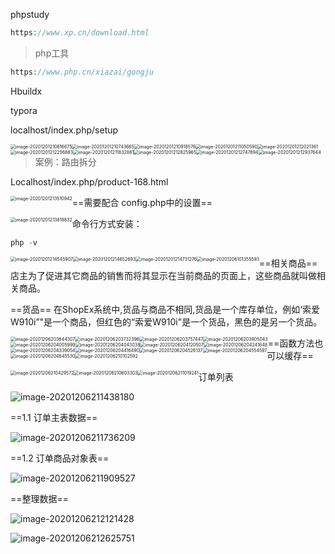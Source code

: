 phpstudy

~~~php
https://www.xp.cn/download.html
~~~



> php工具

~~~php
https://www.php.cn/xiazai/gongju
~~~



Hbuildx

typora



localhost/index.php/setup



<img src="php环境.assets/image-20201201210616675.png" alt="image-20201201210616675" style="zoom:50%;float:left;" />



<img src="php环境.assets/image-20201201210743665.png" alt="image-20201201210743665" style="zoom:50%;float:left;" />



<img src="php环境.assets/image-20201201210918576.png" alt="image-20201201210918576" style="zoom:50%;float:left;" />

<img src="php环境.assets/image-20201201211050590.png" alt="image-20201201211050590" style="zoom:50%;float:left;" />





<img src="php环境.assets/image-20201201212021361.png" alt="image-20201201212021361" style="zoom:50%;float:left;" />



<img src="php环境.assets/image-20201201212256883.png" alt="image-20201201212256883" style="zoom:50%;float:left;" />



<img src="php环境.assets/image-20201201211832881.png" alt="image-20201201211832881" style="zoom:50%;float:left;" />



<img src="php环境.assets/image-20201201212825965.png" alt="image-20201201212825965" style="zoom:50%;float:left;" />



<img src="php环境.assets/image-20201201212747894.png" alt="image-20201201212747894" style="zoom:50%;float:left;" />



<img src="php环境.assets/image-20201201212937644.png" alt="image-20201201212937644" style="zoom:50%;float:left;" />





> 案例：路由拆分

Localhost/index.php/product-168.html

<img src="php环境.assets/image-20201201213510942.png" alt="image-20201201213510942" style="zoom:50%;float:left;;" />



==需要配合 config.php中的设置==

<img src="php环境.assets/image-20201201213818832.png" alt="image-20201201213818832" style="zoom:50%;float:left;" />



命令行方式安装：

~~~php
php -v
~~~



<img src="php环境.assets/image-20201201214545907.png" alt="image-20201201214545907" style="zoom:50%;float:left;" />



<img src="php环境.assets/image-20201201214652693.png" alt="image-20201201214652693" style="zoom:50%;float:left;" />



<img src="php环境.assets/image-20201201214731276.png" alt="image-20201201214731276" style="zoom:50%;float:left;" />





<img src="php环境.assets/image-20201206101355593.png" alt="image-20201206101355593" style="zoom:50%;float:left;" />



==相关商品==
店主为了促进其它商品的销售而将其显示在当前商品的页面上，这些商品就叫做相关商品。



==货品==
在ShopEx系统中,货品与商品不相同,货品是一个库存单位，例如‘索爱W910i”"是一个商品，但红色的“索爱W910i"是一个货品，黑色的是另一个货品。



<img src="php环境.assets/image-20201206203644307.png" alt="image-20201206203644307" style="zoom:50%;float:left;" />



<img src="php环境.assets/image-20201206203732396.png" alt="image-20201206203732396" style="zoom:50%;float:left;" />



<img src="php环境.assets/image-20201206203757447.png" alt="image-20201206203757447" style="zoom:50%;float:left;" />



<img src="php环境.assets/image-20201206203905043.png" alt="image-20201206203905043" style="zoom:50%;float:left;" />





<img src="php环境.assets/image-20201206204005999.png" alt="image-20201206204005999" style="zoom:50%;float:left;" />



<img src="php环境.assets/image-20201206204043038.png" alt="image-20201206204043038" style="zoom:50%;float:left;" />



<img src="php环境.assets/image-20201206204120507.png" alt="image-20201206204120507" style="zoom:50%;float:left;" />



<img src="php环境.assets/image-20201206204241648.png" alt="image-20201206204241648" style="zoom:50%;float:left;" />





<img src="php环境.assets/image-20201206204339054.png" alt="image-20201206204339054" style="zoom:50%;float:left;" />



<img src="php环境.assets/image-20201206204416490.png" alt="image-20201206204416490" style="zoom:50%;float:left;" />



<img src="php环境.assets/image-20201206204526137.png" alt="image-20201206204526137" style="zoom:50%;float:left;" />



<img src="php环境.assets/image-20201206204554597.png" alt="image-20201206204554597" style="zoom:50%;float:left;" />



<img src="php环境.assets/image-20201206204645530.png" alt="image-20201206204645530" style="zoom:50%;float:left;" />



<img src="php环境.assets/image-20201206210102592.png" alt="image-20201206210102592" style="zoom:50%;float:left;" />



==函数方法也可以缓存==

<img src="php环境.assets/image-20201206210429572.png" alt="image-20201206210429572" style="zoom:50%;float:left;" />



<img src="php环境.assets/image-20201206210603303.png" alt="image-20201206210603303" style="zoom:50%;float:left;" />



<img src="php环境.assets/image-20201206211019241.png" alt="image-20201206211019241" style="zoom:50%;float:left;" />





订单列表

![image-20201206211438180](php环境.assets/image-20201206211438180.png)



==1.1 订单主表数据==

![image-20201206211736209](php环境.assets/image-20201206211736209.png)



==1.2 订单商品对象表==

![image-20201206211909527](php环境.assets/image-20201206211909527.png)



==整理数据==

![image-20201206212121428](php环境.assets/image-20201206212121428.png)





![image-20201206212625751](php环境.assets/image-20201206212625751.png)



















